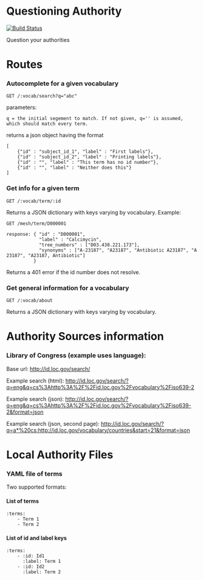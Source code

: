 Questioning Authority
=====================

[![Build Status](https://travis-ci.org/projecthydra/questioning_authority.png)](https://travis-ci.org/projecthydra/questioning_authority)

Question your authorities

# Routes

### Autocomplete for a given vocabulary

    GET /:vocab/search?q="abc"

parameters:

    q = the initial segement to match. If not given, q='' is assumed, which should match every term.

returns a json object having the format

    [
        {"id" : "subject_id_1", "label" : "First labels"},
        {"id" : "subject_id_2", "label" : "Printing labels"},
        {"id" : "", "label" : "This term has no id number"},
        {"id" : "", "label" : "Neither does this"}
    ]

### Get info for a given term

    GET /:vocab/term/:id

Returns a JSON dictionary with keys varying by vocabulary. Example:

    GET /mesh/term/D000001

    response: { "id" : "D000001",
                "label" : "Calcimycin",
                "tree_numbers" : ["D03.438.221.173"],
                "synonyms" : ["A-23187", "A23187", "Antibiotic A23187", "A 23187", "A23187, Antibiotic"]
              }

Returns a 401 error if the id number does not resolve.


### Get general information for a vocabulary

    GET /:vocab/about

Returns a JSON dictionary with keys varying by vocabulary.

Authority Sources information
=============================

### Library of Congress (example uses language):

Base url: http://id.loc.gov/search/

Example search (html): http://id.loc.gov/search/?q=eng&q=cs%3Ahttp%3A%2F%2Fid.loc.gov%2Fvocabulary%2Fiso639-2

Example search (json): http://id.loc.gov/search/?q=eng&q=cs%3Ahttp%3A%2F%2Fid.loc.gov%2Fvocabulary%2Fiso639-2&format=json

Example search (json, second page): http://id.loc.gov/search/?q=a*%20cs:http://id.loc.gov/vocabulary/countries&start=21&format=json

Local Authority Files
=====================

### YAML file of terms

Two supported formats:

#### List of terms

	:terms:
		- Term 1
		- Term 2
		
#### List of id and label keys

	:terms:
		- :id: Id1
		  :label: Term 1
		- :id: Id2
		  :label: Term 2
		

